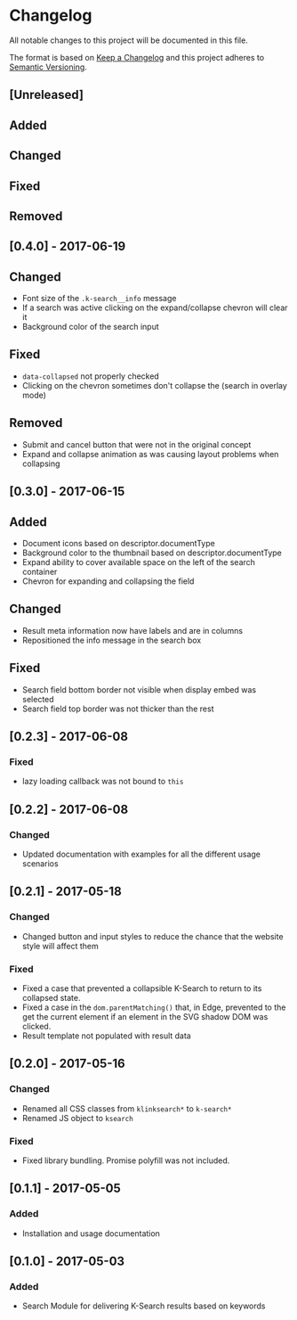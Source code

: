 # Changelog

All notable changes to this project will be documented in this file.

The format is based on [Keep a Changelog](http://keepachangelog.com/en/0.3.0/) 
and this project adheres to [Semantic Versioning](http://semver.org/).

## [Unreleased]

## Added

## Changed

## Fixed

## Removed

## [0.4.0] - 2017-06-19

## Changed

- Font size of the `.k-search__info` message
- If a search was active clicking on the expand/collapse chevron will clear it
- Background color of the search input

## Fixed

- `data-collapsed` not properly checked
- Clicking on the chevron sometimes don't collapse the (search in overlay mode)

## Removed

- Submit and cancel button that were not in the original concept
- Expand and collapse animation as was causing layout problems when collapsing

## [0.3.0] - 2017-06-15

## Added

- Document icons based on descriptor.documentType
- Background color to the thumbnail based on descriptor.documentType
- Expand ability to cover available space on the left of the search container
- Chevron for expanding and collapsing the field

## Changed

- Result meta information now have labels and are in columns
- Repositioned the info message in the search box

## Fixed

- Search field bottom border not visible when display embed was selected
- Search field top border was not thicker than the rest

## [0.2.3] - 2017-06-08

### Fixed

- lazy loading callback was not bound to `this`

## [0.2.2] - 2017-06-08

### Changed

- Updated documentation with examples for all the different usage scenarios

## [0.2.1] - 2017-05-18

### Changed

- Changed button and input styles to reduce the chance that the website style will affect them

### Fixed

- Fixed a case that prevented a collapsible K-Search to return to its collapsed state.
- Fixed a case in the `dom.parentMatching()` that, in Edge, prevented to the get the current 
  element if an element in the SVG shadow DOM was clicked.
- Result template not populated with result data

## [0.2.0] - 2017-05-16

### Changed

- Renamed all CSS classes from `klinksearch*` to `k-search*`
- Renamed JS object to `ksearch`

### Fixed

- Fixed library bundling. Promise polyfill was not included.

## [0.1.1] - 2017-05-05

### Added 

- Installation and usage documentation

## [0.1.0] - 2017-05-03

### Added 

- Search Module for delivering K-Search results based on keywords
